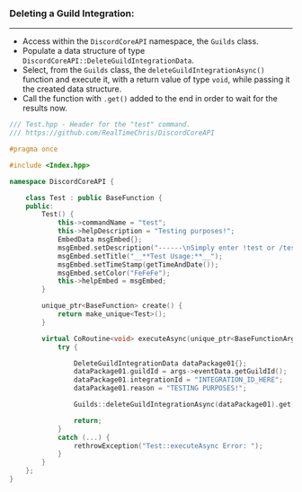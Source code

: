 ### **Deleting a Guild Integration:**
---
- Access within the `DiscordCoreAPI` namespace, the `Guilds` class.
- Populate a data structure of type `DiscordCoreAPI::DeleteGuildIntegrationData`.
- Select, from the `Guilds` class, the `deleteGuildIntegrationAsync()` function and execute it, with a return value of type `void`, while passing it the created data structure.
- Call the function with `.get()` added to the end in order to wait for the results now.

```cpp
/// Test.hpp - Header for the "test" command.
/// https://github.com/RealTimeChris/DiscordCoreAPI

#pragma once

#include <Index.hpp>

namespace DiscordCoreAPI {

	class Test : public BaseFunction {
	public:
		Test() {
			this->commandName = "test";
			this->helpDescription = "Testing purposes!";
			EmbedData msgEmbed{};
			msgEmbed.setDescription("------\nSimply enter !test or /test!\n------");
			msgEmbed.setTitle("__**Test Usage:**__");
			msgEmbed.setTimeStamp(getTimeAndDate());
			msgEmbed.setColor("FeFeFe");
			this->helpEmbed = msgEmbed;
		}

		unique_ptr<BaseFunction> create() {
			return make_unique<Test>();
		}

		virtual CoRoutine<void> executeAsync(unique_ptr<BaseFunctionArguments> args) {
			try {

				DeleteGuildIntegrationData dataPackage01{};
				dataPackage01.guildId = args->eventData.getGuildId();
				dataPackage01.integrationId = "INTEGRATION_ID_HERE";
				dataPackage01.reason = "TESTING PURPOSES!";

				Guilds::deleteGuildIntegrationAsync(dataPackage01).get();

				return;
			}
			catch (...) {
				rethrowException("Test::executeAsync Error: ");
			}
		}
	};
}
```

